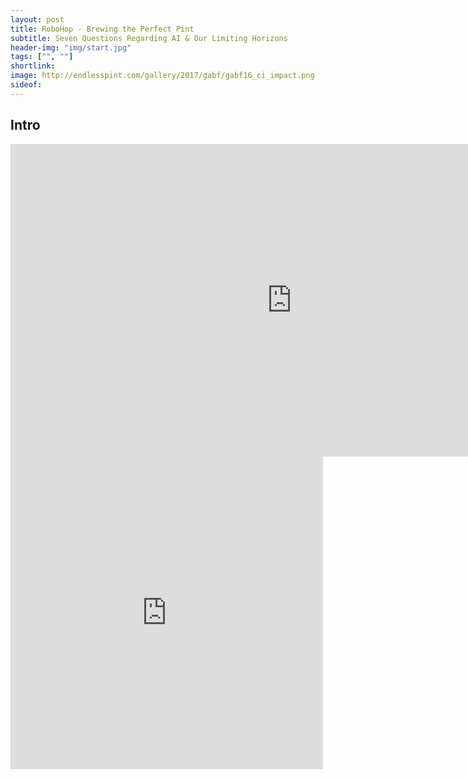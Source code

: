 ```yaml
---
layout: post
title: RoboHop - Brewing the Perfect Pint
subtitle: Seven Questions Regarding AI & Our Limiting Horizons
header-img: "img/start.jpg"
tags: ["", ""]
shortlink: 
image: http://endlesspint.com/gallery/2017/gabf/gabf16_ci_impact.png
sideof: 
---
```



## Intro

<iframe src="https://books.google.com/ngrams/interactive_chart?content=luddite%2C+luddites&case_insensitive=on&year_start=1800&year_end=2000&corpus=15&smoothing=3&share=&direct_url=t4%3B%2Cluddite%3B%2Cc0%3B%2Cs0%3B%3BLuddite%3B%2Cc0%3B%3Bluddite%3B%2Cc0%3B.t4%3B%2Cluddites%3B%2Cc0%3B%2Cs0%3B%3BLuddites%3B%2Cc0%3B%3BLUDDITES%3B%2Cc0" width=900 height=500 marginwidth=0 marginheight=0 hspace=0 vspace=0 frameborder=0 scrolling=no></iframe>


<iframe src="http://endlesspint.com/gallery/2016/football-picks/sup_ats_simple.html" width="500" height="500" marginwidth="0" marginheight="0" scrolling="no" frameBorder="0"></iframe>
